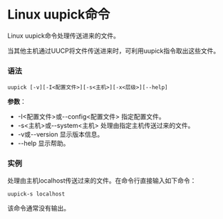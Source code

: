 
# Linux uupick命令



Linux uupick命令处理传送进来的文件。

当其他主机通过UUCP将文件传送进来时，可利用uupick指令取出这些文件。

### 语法

```
uupick [-v][-I<配置文件>][-s<主机>][-x<层级>][--help]
```

**参数**：

*   -I&lt;配置文件&gt;或--config&lt;配置文件&gt; 指定配置文件。
*   -s&lt;主机&gt;或--system&lt;主机&gt; 处理由指定主机传送过来的文件。
*   -v或--version 显示版本信息。
*   --help 显示帮助。

### 实例

处理由主机localhost传送过来的文件。在命令行直接输入如下命令：

```
uupick-s localhost

```

该命令通常没有输出。



